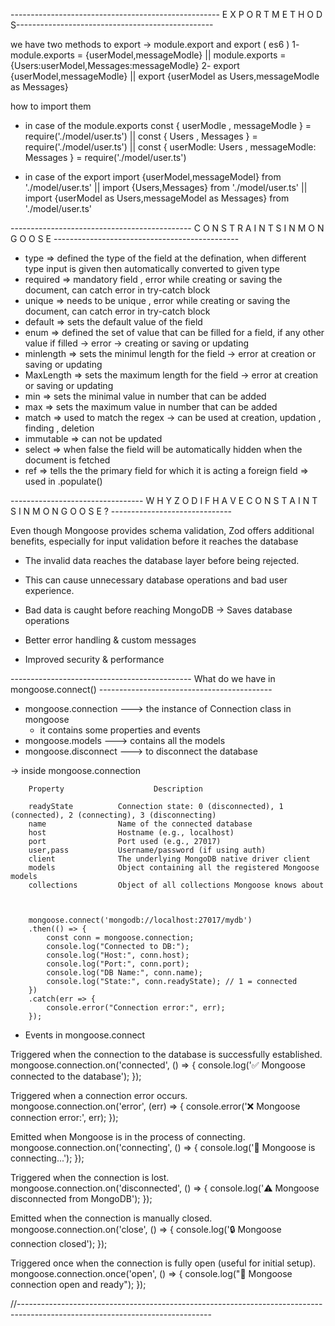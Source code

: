 
 ---------------------------------------------------- E X P O R T  M E T H O D S-------------------------------------------------

 we have two methods to export -> module.export and export ( es6 )
 1- module.exports = {userModel,messageModle}  ||  module.exports = {Users:userModel,Messages:messageModle}
 2- export {userModel,messageModle}   || export {userModel as Users,messageModle as Messages}


 how to import them 

 - in case of the module.exports
 const { userModle , messageModle } = require('./model/user.ts')  ||   const { Users , Messages } = require('./model/user.ts') ||  const { userModle: Users , messageModle: Messages } = require('./model/user.ts') 


- in case of the export
 import {userModel,messageModel} from './model/user.ts' || import {Users,Messages} from './model/user.ts' || import {userModel as Users,messageModel as Messages} from './model/user.ts'


 --------------------------------------------- C O N S T R A I N T S   I N   M O N G O O S E  ----------------------------------------------

 - type    => defined the type of the field at the defination, when different type input is given then automatically converted to given type  
 - required => mandatory field , error while creating or saving the document, can catch error in try-catch block
 - unique   => needs to be unique ,  error while creating or saving the document, can catch error in try-catch block 
 - default  => sets the default value of the field
 - enum     => defined the set of value that can be filled for a field, if any other value if filled -> error -> creating or saving or updating
 - minlength => sets the minimul length for the field -> error at creation or saving or updating
 - MaxLength => sets the maximum length for the field -> error at creation or saving or updating
 - min  =>   sets the minimal value in number that can be added 
 - max  => sets the maximum value in number that can be added
 - match => used to match the regex -> can be used at creation, updation , finding , deletion 
 - immutable  => can not be updated
 - select  => when false the field will be automatically hidden when the document is fetched
 - ref  => tells the the primary field for which it is acting a foreign field => used in .populate()


 --------------------------------- W H Y   Z O D   I F   H A V E   C O N S T A I N T S    I N    M O N G O O S E ? ------------------------------

Even though Mongoose provides schema validation, Zod offers additional benefits, especially for input validation before it reaches the database

- The invalid data reaches the database layer before being rejected.
- This can cause unnecessary database operations and bad user experience.

- Bad data is caught before reaching MongoDB → Saves database operations
- Better error handling & custom messages
- Improved security & performance


---------------------------------------------  What do we have in mongoose.connect() -------------------------------------------

- mongoose.connection ---> the instance of Connection class in mongoose 
  - it contains some properties and events
- mongoose.models ---> contains all the models
- mongoose.disconnect ---> to disconnect the database


-> inside mongoose.connection

        Property	                Description

        readyState	        Connection state: 0 (disconnected), 1 (connected), 2 (connecting), 3 (disconnecting)
        name	            Name of the connected database
        host	            Hostname (e.g., localhost)
        port	            Port used (e.g., 27017)
        user,pass       	Username/password (if using auth)
        client	            The underlying MongoDB native driver client
        models	            Object containing all the registered Mongoose models
        collections	        Object of all collections Mongoose knows about



        mongoose.connect('mongodb://localhost:27017/mydb')
        .then(() => {
            const conn = mongoose.connection;
            console.log("Connected to DB:");
            console.log("Host:", conn.host);
            console.log("Port:", conn.port);
            console.log("DB Name:", conn.name);
            console.log("State:", conn.readyState); // 1 = connected
        })
        .catch(err => {
            console.error("Connection error:", err);
        });


- Events in mongoose.connect

Triggered when the connection to the database is successfully established.
    mongoose.connection.on('connected', () => {
         console.log('✅ Mongoose connected to the database');
    });

Triggered when a connection error occurs.
    mongoose.connection.on('error', (err) => {
         console.error('❌ Mongoose connection error:', err);
    });

Emitted when Mongoose is in the process of connecting.
    mongoose.connection.on('connecting', () => {
        console.log('🔄 Mongoose is connecting...');
    });

Triggered when the connection is lost.
    mongoose.connection.on('disconnected', () => {
        console.log('⚠️ Mongoose disconnected from MongoDB');
    });

Emitted when the connection is manually closed.
    mongoose.connection.on('close', () => {
        console.log('🔒 Mongoose connection closed');
    });

Triggered once when the connection is fully open (useful for initial setup).
    mongoose.connection.once('open', () => {
        console.log("🚀 Mongoose connection open and ready");
    });



//------------------------------------------------------------------------------------------------------------------------------








